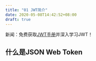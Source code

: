 ```yaml
---
title: "01 JWT简介"
date: 2020-05-08T14:42:52+08:00
draft: true
---
```


新闻：免费获取[JWT手册](https://auth0.com/resources/ebooks/jwt-handbook?_ga=2.201301742.175960213.1588919939-1075582363.1588919939)并深入学习JWT！

## 什么是JSON Web Token

